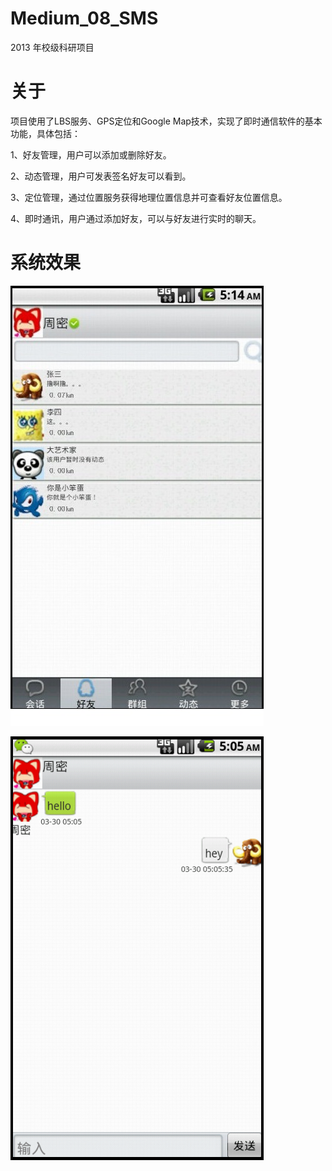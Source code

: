 # Medium_08_SMS
2013 年校级科研项目

# 关于

项目使用了LBS服务、GPS定位和Google Map技术，实现了即时通信软件的基本功能，具体包括：

1、好友管理，用户可以添加或删除好友。

2、动态管理，用户可发表签名好友可以看到。

3、定位管理，通过位置服务获得地理位置信息并可查看好友位置信息。

4、即时通讯，用户通过添加好友，可以与好友进行实时的聊天。

# 系统效果

![1.png](./images/1.png)

![2.png](./images/2.png)
